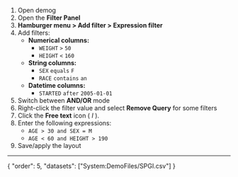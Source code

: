 
1. Open demog
3. Open the **Filter Panel**
1. **Hamburger menu > Add filter > Expression filter**
4. Add filters:
   - **Numerical columns:**
     - `WEIGHT` `>` `50`
     - `HEIGHT` `<` `160`
   - **String columns:**
     - `SEX` `equals` `F`
     - `RACE` `contains` `an`
   - **Datetime columns:**
     - `STARTED` `after` `2005-01-01`
3. Switch between **AND/OR** mode
4. Right-click the filter value and select **Remove Query** for some filters
5. Click the **Free text** icon ( _I_ ).
2. Enter the following expressions: 
   * `AGE > 30 and SEX = M`
   * `AGE < 60 and HEIGHT > 190`
12. Save/apply the layout
---
{
"order": 5,
"datasets": ["System:DemoFiles/SPGI.csv"]
}
